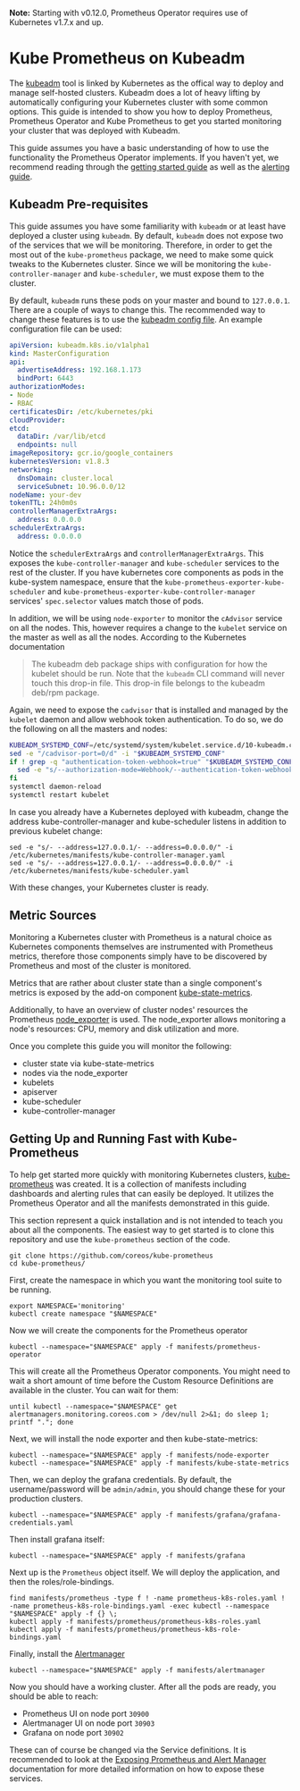 <br>
<div class="alert alert-info" role="alert">
    <i class="fa fa-exclamation-triangle"></i><b> Note:</b> Starting with v0.12.0, Prometheus Operator requires use of Kubernetes v1.7.x and up.
</div>

# Kube Prometheus on Kubeadm

The [kubeadm](https://kubernetes.io/docs/setup/independent/create-cluster-kubeadm/) tool is linked by Kubernetes as the offical way to deploy and manage self-hosted clusters. Kubeadm does a lot of heavy lifting by automatically configuring your Kubernetes cluster with some common options. This guide is intended to show you how to deploy Prometheus, Prometheus Operator and Kube Prometheus to get you started monitoring your cluster that was deployed with Kubeadm.

This guide assumes you have a basic understanding of how to use the functionality the Prometheus Operator implements. If you haven't yet, we recommend reading through the [getting started guide](https://github.com/coreos/prometheus-operator/blob/master/Documentation/user-guides/getting-started.md) as well as the [alerting guide](https://github.com/coreos/prometheus-operator/blob/master/Documentation/user-guides/alerting.md).

## Kubeadm Pre-requisites

This guide assumes you have some familiarity with `kubeadm` or at least have deployed a cluster using `kubeadm`. By default, `kubeadm` does not expose two of the services that we will be monitoring. Therefore, in order to get the most out of the `kube-prometheus` package, we need to make some quick tweaks to the Kubernetes cluster. Since we will be monitoring the `kube-controller-manager` and `kube-scheduler`, we must expose them to the cluster.

By default, `kubeadm` runs these pods on your master and bound to `127.0.0.1`. There are a couple of ways to change this. The recommended way to change these features is to use the [kubeadm config file](https://kubernetes.io/docs/reference/generated/kubeadm/#config-file). An example configuration file can be used:

```yaml
apiVersion: kubeadm.k8s.io/v1alpha1
kind: MasterConfiguration
api:
  advertiseAddress: 192.168.1.173
  bindPort: 6443
authorizationModes:
- Node
- RBAC
certificatesDir: /etc/kubernetes/pki
cloudProvider:
etcd:
  dataDir: /var/lib/etcd
  endpoints: null
imageRepository: gcr.io/google_containers
kubernetesVersion: v1.8.3
networking:
  dnsDomain: cluster.local
  serviceSubnet: 10.96.0.0/12
nodeName: your-dev
tokenTTL: 24h0m0s
controllerManagerExtraArgs:
  address: 0.0.0.0
schedulerExtraArgs:
  address: 0.0.0.0
```

Notice the `schedulerExtraArgs` and `controllerManagerExtraArgs`. This exposes the `kube-controller-manager` and `kube-scheduler` services to the rest of the cluster. If you have kubernetes core components as pods in the kube-system namespace, ensure that the `kube-prometheus-exporter-kube-scheduler` and `kube-prometheus-exporter-kube-controller-manager` services' `spec.selector` values match those of pods.

In addition, we will be using `node-exporter` to monitor the `cAdvisor` service on all the nodes. This, however requires a change to the `kubelet` service on the master as well as all the nodes. According to the Kubernetes documentation

> The kubeadm deb package ships with configuration for how the kubelet should be run. Note that the `kubeadm` CLI command will never touch this drop-in file. This drop-in file belongs to the kubeadm deb/rpm package.

Again, we need to expose the `cadvisor` that is installed and managed by the `kubelet` daemon and allow webhook token authentication. To do so, we do the following on all the masters and nodes:

```bash
KUBEADM_SYSTEMD_CONF=/etc/systemd/system/kubelet.service.d/10-kubeadm.conf
sed -e "/cadvisor-port=0/d" -i "$KUBEADM_SYSTEMD_CONF"
if ! grep -q "authentication-token-webhook=true" "$KUBEADM_SYSTEMD_CONF"; then
  sed -e "s/--authorization-mode=Webhook/--authentication-token-webhook=true --authorization-mode=Webhook/" -i "$KUBEADM_SYSTEMD_CONF"
fi
systemctl daemon-reload
systemctl restart kubelet
```

In case you already have a Kubernetes deployed with kubeadm, change the address kube-controller-manager and kube-scheduler listens in addition to previous kubelet change:

```
sed -e "s/- --address=127.0.0.1/- --address=0.0.0.0/" -i /etc/kubernetes/manifests/kube-controller-manager.yaml
sed -e "s/- --address=127.0.0.1/- --address=0.0.0.0/" -i /etc/kubernetes/manifests/kube-scheduler.yaml
```

With these changes, your Kubernetes cluster is ready.

## Metric Sources

Monitoring a Kubernetes cluster with Prometheus is a natural choice as Kubernetes components themselves are instrumented with Prometheus metrics, therefore those components simply have to be discovered by Prometheus and most of the cluster is monitored.

Metrics that are rather about cluster state than a single component's metrics is exposed by the add-on component [kube-state-metrics](https://github.com/kubernetes/kube-state-metrics).

Additionally, to have an overview of cluster nodes' resources the Prometheus [node_exporter](https://github.com/prometheus/node_exporter) is used. The node_exporter allows monitoring a node's resources: CPU, memory and disk utilization and more.

Once you complete this guide you will monitor the following:

* cluster state via kube-state-metrics
* nodes via the node_exporter
* kubelets
* apiserver
* kube-scheduler
* kube-controller-manager


## Getting Up and Running Fast with Kube-Prometheus

To help get started more quickly with monitoring Kubernetes clusters, [kube-prometheus](https://github.com/coreos/kube-prometheus) was created. It is a collection of manifests including dashboards and alerting rules that can easily be deployed. It utilizes the Prometheus Operator and all the manifests demonstrated in this guide.

This section represent a quick installation and is not intended to teach you about all the components. The easiest way to get started is to clone this repository and use the `kube-prometheus` section of the code.

```
git clone https://github.com/coreos/kube-prometheus
cd kube-prometheus/
```

First, create the namespace in which you want the monitoring tool suite to be running.

```
export NAMESPACE='monitoring'
kubectl create namespace "$NAMESPACE"
```

Now we will create the components for the Prometheus operator

```
kubectl --namespace="$NAMESPACE" apply -f manifests/prometheus-operator
```

This will create all the Prometheus Operator components. You might need to wait a short amount of time before the Custom Resource Definitions are available in the cluster. You can wait for them:

```
until kubectl --namespace="$NAMESPACE" get alertmanagers.monitoring.coreos.com > /dev/null 2>&1; do sleep 1; printf "."; done
```

Next, we will install the node exporter and then kube-state-metrics:

```
kubectl --namespace="$NAMESPACE" apply -f manifests/node-exporter
kubectl --namespace="$NAMESPACE" apply -f manifests/kube-state-metrics
```

Then, we can deploy the grafana credentials. By default, the username/password will be `admin/admin`, you should change these for your production clusters.

```
kubectl --namespace="$NAMESPACE" apply -f manifests/grafana/grafana-credentials.yaml
```

Then install grafana itself:

```
kubectl --namespace="$NAMESPACE" apply -f manifests/grafana
```

Next up is the `Prometheus` object itself. We will deploy the application, and then the roles/role-bindings.

```
find manifests/prometheus -type f ! -name prometheus-k8s-roles.yaml ! -name prometheus-k8s-role-bindings.yaml -exec kubectl --namespace "$NAMESPACE" apply -f {} \;
kubectl apply -f manifests/prometheus/prometheus-k8s-roles.yaml
kubectl apply -f manifests/prometheus/prometheus-k8s-role-bindings.yaml
```

Finally, install the [Alertmanager](https://github.com/coreos/prometheus-operator/blob/master/Documentation/user-guides/alerting.md)

```
kubectl --namespace="$NAMESPACE" apply -f manifests/alertmanager
```

Now you should have a working cluster. After all the pods are ready, you should be able to reach:

* Prometheus UI on node port `30900`
* Alertmanager UI on node port `30903`
* Grafana on node port `30902`

These can of course be changed via the Service definitions. It is recommended to look at the [Exposing Prometheus and Alert Manager](https://github.com/coreos/prometheus-operator/blob/master/Documentation/user-guides/exposing-prometheus-and-alertmanager.md) documentation for more detailed information on how to expose these services.
